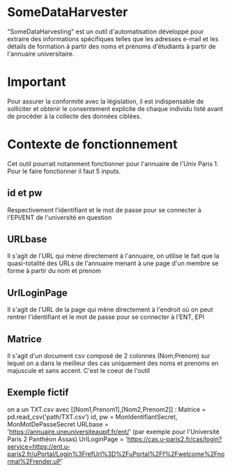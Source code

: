 # SomeDataHarvester
"SomeDataHarvesting" est un outil d'automatisation développé pour extraire des informations spécifiques telles que les adresses e-mail et les détails de formation à partir des noms et prénoms d'étudiants à partir de l'annuaire universitaire.
# Important 
Pour assurer la conformité avec la législation, il est indispensable de solliciter et obtenir le consentement explicite de chaque individu listé avant de procéder à la collecte des données ciblées.
# Contexte de fonctionnement
Cet outil pourrait notamment fonctionner pour l'annuaire de l'Univ Paris 1. Pour le faire fonctionner il faut 5 inputs.
## id et pw
Respectivement l'identifiant et le mot de passe pour se connecter à l'EPI/ENT de l'université en question
## URLbase
Il s'agit de l'URL qui mène directement à l'annuaire, on utilise le fait que la quasi-totalité des URLs de l'annuaire menant à une page d'un membre se forme à partir du nom et prenom
## UrlLoginPage
Il s'agit de l'URL de la page qui mène directement à l'endroit où on peut rentrer l'identifiant et le mot de passe pour se connecter à l'ENT, EPI
## Matrice
Il s'agit d'un document csv composé de 2 colonnes (Nom;Prenom) sur lequel on a dans le meilleur des cas uniquement des noms et prenoms en majuscule et sans accent.
C'est le coeur de l'outil
## Exemple fictif 
on a un TXT.csv avec [[Nom1,Prenom1],[Nom2,Prenom2]] : Matrice = pd.read_csv('path/TXT.csv')
id, pw = MonIdentifiantSecret, MonMotDePasseSecret
URLbase = 'https://annuaire.uneuniversiteaupif.fr/ent/'
(par exemple pour l'Université Paris 2 Panthéon Assas) UrlLoginPage = 'https://cas.u-paris2.fr/cas/login?service=https://ent.u-paris2.fr/uPortal/Login%3FrefUrl%3D%2FuPortal%2Ff%2Fwelcome%2Fnormal%2Frender.uP'
